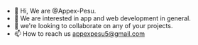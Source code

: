 - 👋 Hi, We are @Appex-Pesu.
- 👀 We are interested in app and web development in general.
- 💞️ we're looking to collaborate on any of your projects.
- 📫 How to reach us appexpesu5@gmail.com


<!---
Appex-Pesu/Appex-Pesu is a ✨ special ✨ repository because its `README.md` (this file) appears on your GitHub profile.
You can click the Preview link to take a look at your changes.
--->
